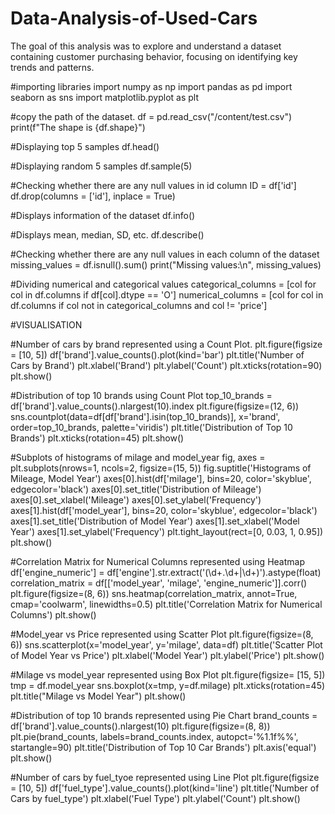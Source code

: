 # Data-Analysis-of-Used-Cars
The goal of this analysis was to explore and understand a dataset containing customer purchasing behavior, focusing on identifying key trends and patterns.

#importing libraries
import numpy as np
import pandas as pd
import seaborn as sns
import matplotlib.pyplot as plt


#copy the path of the dataset.
df = pd.read_csv("/content/test.csv")
print(f"The shape is {df.shape}")


#Displaying top 5 samples
df.head()


#Displaying random 5 samples
df.sample(5)


#Checking whether there are any null values in id column
ID = df['id']
df.drop(columns = ['id'], inplace = True)


#Displays information of the dataset
df.info()


#Displays mean, median, SD, etc.
df.describe()


#Checking whether there are any null values in each column of the dataset
missing_values = df.isnull().sum()
print("Missing values:\n", missing_values)


#Dividing numerical and categorical values
categorical_columns = [col for col in df.columns if df[col].dtype == 'O']
numerical_columns = [col for col in df.columns if col not in categorical_columns and col != 'price']


#VISUALISATION

#Number of cars by brand represented using a Count Plot.
plt.figure(figsize = [10, 5])
df['brand'].value_counts().plot(kind='bar')
plt.title('Number of Cars by Brand')
plt.xlabel('Brand')
plt.ylabel('Count')
plt.xticks(rotation=90)
plt.show()


#Distribution of top 10 brands using Count Plot 
top_10_brands = df['brand'].value_counts().nlargest(10).index
plt.figure(figsize=(12, 6))
sns.countplot(data=df[df['brand'].isin(top_10_brands)], x='brand', order=top_10_brands, palette='viridis')
plt.title('Distribution of Top 10 Brands')
plt.xticks(rotation=45)
plt.show()


#Subplots of histograms of milage and model_year
fig, axes = plt.subplots(nrows=1, ncols=2, figsize=(15, 5))
fig.suptitle('Histograms of Mileage, Model Year')
axes[0].hist(df['milage'], bins=20, color='skyblue', edgecolor='black')
axes[0].set_title('Distribution of Mileage')
axes[0].set_xlabel('Mileage')
axes[0].set_ylabel('Frequency')
axes[1].hist(df['model_year'], bins=20, color='skyblue', edgecolor='black')
axes[1].set_title('Distribution of Model Year')
axes[1].set_xlabel('Model Year')
axes[1].set_ylabel('Frequency')
plt.tight_layout(rect=[0, 0.03, 1, 0.95])
plt.show()


#Correlation Matrix for Numerical Columns represented using Heatmap
df['engine_numeric'] = df['engine'].str.extract('(\d+\.\d+|\d+)').astype(float)
correlation_matrix = df[['model_year', 'milage', 'engine_numeric']].corr()
plt.figure(figsize=(8, 6))
sns.heatmap(correlation_matrix, annot=True, cmap='coolwarm', linewidths=0.5)
plt.title('Correlation Matrix for Numerical Columns')
plt.show()


#Model_year vs Price represented using Scatter Plot
plt.figure(figsize=(8, 6))
sns.scatterplot(x='model_year', y='milage', data=df)
plt.title('Scatter Plot of Model Year vs Price')
plt.xlabel('Model Year')
plt.ylabel('Price')
plt.show()


#Milage vs model_year represented using Box Plot
plt.figure(figsize= [15, 5])
tmp = df.model_year
sns.boxplot(x=tmp, y=df.milage)
plt.xticks(rotation=45)
plt.title("Milage vs Model Year")
plt.show()


#Distribution of top 10 brands represented using Pie Chart
brand_counts = df['brand'].value_counts().nlargest(10)
plt.figure(figsize=(8, 8))
plt.pie(brand_counts, labels=brand_counts.index, autopct='%1.1f%%', startangle=90)
plt.title('Distribution of Top 10 Car Brands')
plt.axis('equal')
plt.show()


#Number of cars by fuel_tyoe represented using Line Plot
plt.figure(figsize = [10, 5])
df['fuel_type'].value_counts().plot(kind='line')
plt.title('Number of Cars by fuel_type')
plt.xlabel('Fuel Type')
plt.ylabel('Count')
plt.show()
